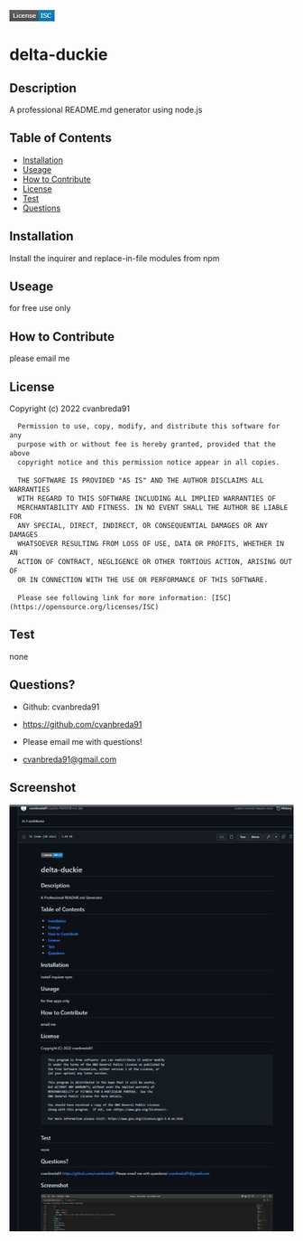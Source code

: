 ![License](https://github.com/cvanbreda91/delta-duckie/blob/main/utils/badges/I-S-C-badge.png?raw=true)
# delta-duckie

## Description
A professional README.md generator using node.js

## Table of Contents
* [Installation](#installation)
* [Useage](#useage)
* [How to Contribute](#How-to-Contribute)
* [License](#License)
* [Test](#Test)
* [Questions](#Questions)

## Installation
Install the inquirer and replace-in-file modules from npm

## Useage
for free use only

## How to Contribute
please email me

## License 
Copyright (c) 2022 cvanbreda91

      Permission to use, copy, modify, and distribute this software for any
      purpose with or without fee is hereby granted, provided that the above
      copyright notice and this permission notice appear in all copies.
      
      THE SOFTWARE IS PROVIDED "AS IS" AND THE AUTHOR DISCLAIMS ALL WARRANTIES
      WITH REGARD TO THIS SOFTWARE INCLUDING ALL IMPLIED WARRANTIES OF
      MERCHANTABILITY AND FITNESS. IN NO EVENT SHALL THE AUTHOR BE LIABLE FOR
      ANY SPECIAL, DIRECT, INDIRECT, OR CONSEQUENTIAL DAMAGES OR ANY DAMAGES
      WHATSOEVER RESULTING FROM LOSS OF USE, DATA OR PROFITS, WHETHER IN AN
      ACTION OF CONTRACT, NEGLIGENCE OR OTHER TORTIOUS ACTION, ARISING OUT OF
      OR IN CONNECTION WITH THE USE OR PERFORMANCE OF THIS SOFTWARE.
      
      Please see following link for more information: [ISC](https://opensource.org/licenses/ISC)

## Test
none

## Questions?
* Github: cvanbreda91
* https://github.com/cvanbreda91

* Please email me with questions!
* cvanbreda91@gmail.com

## Screenshot
![website-image](https://github.com/cvanbreda91/delta-duckie/blob/main/images/readme.png?raw=true)